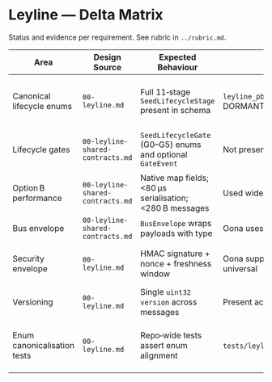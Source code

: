 # Leyline — Delta Matrix

Status and evidence per requirement. See rubric in `../rubric.md`.

| Area | Design Source | Expected Behaviour | Prototype Evidence | Status | Severity | Notes |
| --- | --- | --- | --- | --- | --- | --- |
| Canonical lifecycle enums | `00-leyline.md` | Full 11‑stage `SeedLifecycleStage` present in schema | `leyline_pb2.SeedLifecycleStage` lacks DORMANT/EMBARGOED/RESETTING/TERMINATED | Missing | Must‑have | Requires schema update; currently some states proxied via app logic. |
| Lifecycle gates | `00-leyline-shared-contracts.md` | `SeedLifecycleGate` (G0–G5) enums and optional `GateEvent` | Not present | Missing | Must‑have | Needed for gate‑level telemetry and alignment. |
| Option B performance | `00-leyline-shared-contracts.md` | Native map fields; <80 µs serialisation; <280 B messages | Used widely (`metrics`, `annotations`) | Implemented | Should‑have | Budget validation tests partial only. |
| Bus envelope | `00-leyline-shared-contracts.md` | `BusEnvelope` wraps payloads with type | Oona uses `BusEnvelope` | Implemented | Must‑have | Verified by tests. |
| Security envelope | `00-leyline.md` | HMAC signature + nonce + freshness window | Oona supports HMAC signing; nonce/freshness not universal | Partially Implemented | Should‑have | Extend across producers; add nonce/timestamp fields if absent. |
| Versioning | `00-leyline.md` | Single `uint32 version` across messages | Present across messages | Implemented | Must‑have | Canonical pattern in repo. |
| Enum canonicalisation tests | `00-leyline.md` | Repo‑wide tests assert enum alignment | `tests/leyline/*` cover some areas | Partially Implemented | Should‑have | Add tests for new lifecycle/gates once schema updated. |

